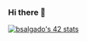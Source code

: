 ### Hi there 👋

<a href="https://github.com/JaeSeoKim/badge42"><img src="https://badge42.vercel.app/api/v2/clkoea1kk002508lc17voz1iz/stats?cursusId=21&coalitionId=239" alt="bsalgado's 42 stats" /></a>

<!--
**buser23/buser23** is a ✨ _special_ ✨ repository because its `README.md` (this file) appears on your GitHub profile.

Here are some ideas to get you started:

- 🔭 I’m currently working on ...
- 🌱 I’m currently learning ...
- 👯 I’m looking to collaborate on ...
- 🤔 I’m looking for help with ...
- 💬 Ask me about ...
- 📫 How to reach me: ...
- 😄 Pronouns: ...
- ⚡ Fun fact: ...
-->


